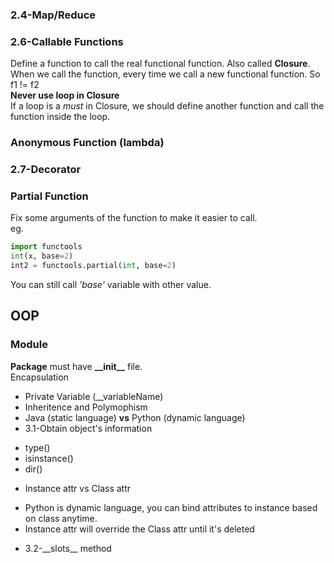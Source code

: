 
### 2.4-Map/Reduce
### 2.6-Callable Functions
Define a function to call the real functional function. Also called __Closure__.  
When we call the function, every time we call a new functional function. So f1 != f2  
__Never use loop in Closure__  
If a loop is a _must_ in Closure, we should define another function and call the function inside the loop.

### Anonymous Function (lambda)
### 2.7-Decorator
### Partial Function
Fix some arguments of the function to make it easier to call.  
eg. 
``` python
import functools
int(x, base=2)
int2 = functools.partial(int, base=2)
```
You can still call _'base'_ variable with other value.

## OOP
### Module
__Package__ must have __\_\_init\_\___ file.  
Encapsulation  
- Private Variable (\_\_variableName)
- Inheritence and Polymophism
- Java (static language) __vs__ Python (dynamic language)
- 3.1-Obtain object's information
 + type()
 + isinstance()
 + dir()
- Instance attr vs Class attr
 + Python is dynamic language, you can bind attributes to instance based on class anytime.
 + Instance attr will override the Class attr until it's deleted
- 3.2-\_\_slots\_\_ method
